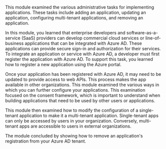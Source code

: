This module examined the various administrative tasks for implementing applications. These tasks include adding an application, updating an application, configuring multi-tenant applications, and removing an application.

In this module, you learned that enterprise developers and software-as-a-service (SaaS) providers can develop commercial cloud services or line-of-business applications that can be integrated with Azure AD. These applications can provide secure sign-in and authorization for their services. To integrate an application or service with Azure AD, a developer must first register the application with Azure AD. To support this task, you learned how to register a new application using the Azure portal.

Once your application has been registered with Azure AD, it may need to be updated to provide access to web APIs. This process makes the app available in other organizations. This module examined the various ways in which you can further configure your applications. This examination focused on the consent framework, which is important to understand when building applications that need to be used by other users or applications.

This module then examined how to modify the configuration of a single-tenant application to make it a multi-tenant application. Single-tenant apps can only be accessed by users in your organization. Conversely, multi-tenant apps are accessible to users in external organizations.

The module concluded by showing how to remove an application's registration from your Azure AD tenant.
